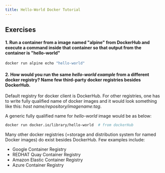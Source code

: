 ```yaml
---
title: Hello-World Docker Tutorial
---
```


## Exercises

#### 1. Run a container from a image named "alpine" from DockerHub and execute a command inside that container so that output from the container is "hello-world" 

```bash
docker run alpine echo "hello-world"
```

#### 2. How would you run the same *hello-world example* from a different docker registry? Name few third-party docker registries besides DockerHub.


Default registry for docker client is DockerHub. For other registries, one has to write fully qualified name of docker images and it would look something like this: *host name/repository/imagename:tag*.

A generic fully qualified name for *hello-world* image would be as below:

```bash
docker run docker.io/library/hello-world  # from dockerHub
```

Many other docker registries (=storage and distribution system for named Docker images) do exist besides DockerHub. Few examples include:
- Google Container Registry  
- REDHAT Quay Container Registry
- Amazon Elastic Container Registry
- Azure Container Registry

